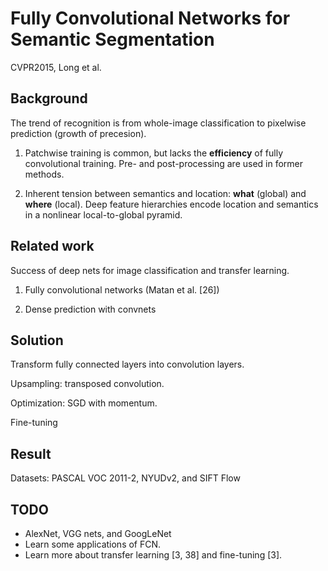 # Fully Convolutional Networks for Semantic Segmentation 

CVPR2015, Long et al.

## Background

The trend of recognition is from whole-image classification to pixelwise prediction (growth of precesion).

1. Patchwise training is common, but lacks the **efficiency** of fully convolutional training.
Pre- and post-processing are used in former methods.

1. Inherent tension between semantics and location: **what** (global) and **where** (local). Deep feature hierarchies encode location and semantics in a nonlinear local-to-global pyramid.

## Related work

Success of deep nets for image classification and transfer learning.

1. Fully convolutional networks (Matan et al. [26])

1. Dense prediction with convnets

## Solution

Transform fully connected layers into convolution layers.

Upsampling: transposed convolution.

Optimization: SGD with momentum.

Fine-tuning

## Result

Datasets: PASCAL VOC 2011-2, NYUDv2, and SIFT Flow

## TODO
* AlexNet, VGG nets, and GoogLeNet
* Learn some applications of FCN.
* Learn more about transfer learning [3, 38] and fine-tuning [3].